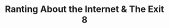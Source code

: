 ---
title: "Ranting About the Internet & The Exit 8"
streamDate: 1-17-2024
game: "The Exit 8"
gameCoverURL: "https://images.igdb.com/igdb/image/upload/t_cover_big/co7fw1.webp"
vodUrl: "https://www.youtube.com/watch?v=Usl0pjhwXBI"
thumbnail: "https://img.youtube.com/vi/Usl0pjhwXBI/maxresdefault.jpg"
duration: "2:25:00"
---